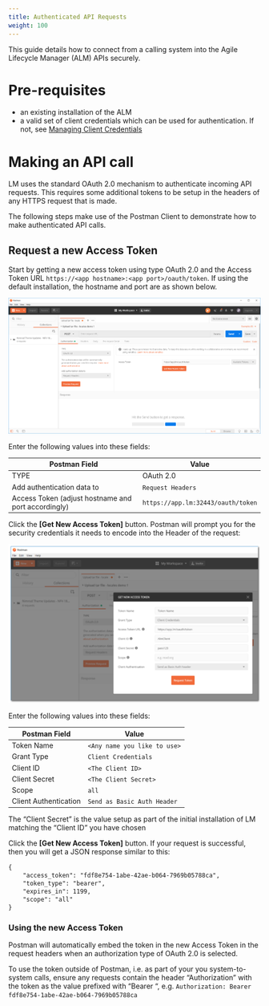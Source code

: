 ```yaml
---
title: Authenticated API Requests
weight: 100
---
```


This guide details how to connect from a calling system into the Agile Lifecycle Manager (ALM) APIs securely.

# Pre-requisites

- an existing installation of the ALM
- a valid set of client credentials which can be used for authentication. If not, see [Managing Client Credentials](/user-guides/administration/security/manage-client-credentials)

# Making an API call 

LM uses the standard OAuth 2.0 mechanism to authenticate incoming API requests. This requires some additional tokens to be setup in the headers of any HTTPS request that is made. 

The following steps make use of the Postman Client to demonstrate how to make authenticated API calls.

## Request a new Access Token 

Start by getting a new access token using type OAuth 2.0 and the Access Token URL `https://<app hostname>:<app port>/oauth/token`. If using the default installation, the hostname and port are as shown below.

![Get New Token](/images/security/get-new-token.png "Get New Token")

Enter the following values into these fields: 
 
| Postman Field                                       | Value                              |
| --------------------------------------------------- | ---------------------------------- |
| TYPE                                                | OAuth 2.0                          |
| Add authentication data to                          | `Request Headers`                  |
| Access Token (adjust hostname and port accordingly) | `https://app.lm:32443/oauth/token` |

Click the **[Get New Access Token]** button. Postman will prompt you for the security credentials it needs to encode into the Header of the request: 

![Request Token](/images/security/request-token.png "Request Token")

Enter the following values into these fields:  

| Postman Field         | Value                        |
| --------------------- | ---------------------------- |
| Token Name            | `<Any name you like to use>` |
| Grant Type            | `Client Credentials `        |
| Client ID             | `<The Client ID>`            |
| Client Secret         | `<The Client Secret>`        |
| Scope                 | `all`                        |
| Client Authentication | `Send as Basic Auth Header`  |

The “Client Secret” is the value setup as part of the initial installation of LM matching the “Client ID” you have chosen 

Click the **[Get New Access Token]** button. If your request is successful, then you will get a JSON response similar to this: 

```
{ 
    "access_token": "fdf8e754-1abe-42ae-b064-7969b05788ca", 
    "token_type": "bearer", 
    "expires_in": 1199, 
    "scope": "all" 
} 
```

### Using the new Access Token

Postman will automatically embed the token in the new Access Token in the request headers when an authorization type of OAuth 2.0 is selected. 

To use the token outside of Postman, i.e. as part of your you system-to-system calls, ensure any requests contain the header “Authorization” with the token as the value prefixed with “Bearer “, e.g. `Authorization: Bearer fdf8e754-1abe-42ae-b064-7969b05788ca`